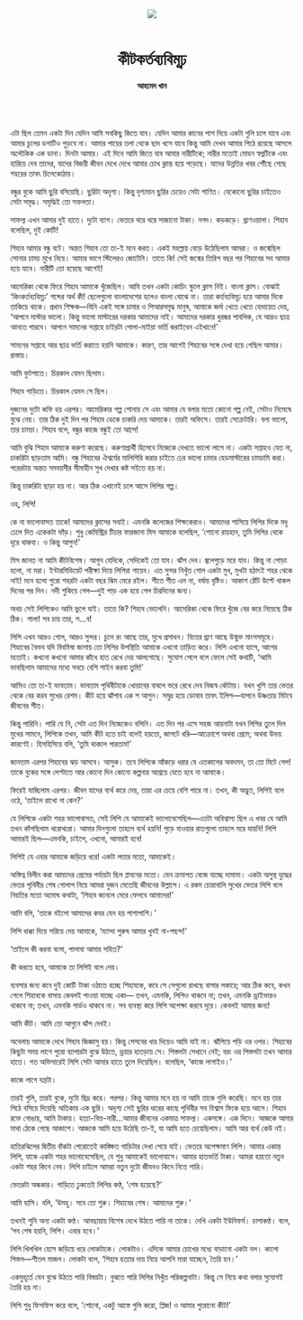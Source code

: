 <div align=center>
<img src=https://images.prothomalo.com/prothomalo-bangla%2F2022-02%2F09732f43-d908-46f9-bc35-dc21df717865%2Fkingkortobbobimud.jpg?rect=0%2C83%2C1200%2C630&w=1200&ar=40%3A21&auto=format%2Ccompress&ogImage=true&mode=crop&overlay=&overlay_position=bottom&overlay_width_pct=1 />
<br><br>
<h1>কীটকর্তব্যবিমূঢ়</h1> 
<h4>আহমেদ খান</h4>
<br><br>
</div>

এটা ছিল তেমন একটা দিন যেদিন আমি সবকিছু জিতে যাব। যেদিন আমার কানের পাশ দিয়ে একটা গুলি চলে যাবে এবং আমার চুলের ডগাটিও পুড়বে না। আমার পায়ের তলা থেকে ছাদ খসে যাবে কিন্তু আমি দেখব আমার পিঠে রয়েছে আসলে অলৌকিক এক ডানা। দিনটা আমার। এই দিনে আমি জিতে যাব আমার নারীটিকে; নারীর মতোই মোহন স্বপ্নটিকে এবং হারিয়ে দেব তাদের, যাদের বিজয়ী জীবন দেখে দেখে আমার চোখ ক্লান্ত হয়ে পড়েছে। যাদের উন্নতির খবর পৌঁছে গেছে শহরের তাবৎ চিলেকোঠায়।

বন্ধুর বুকে আমি ছুরি বসিয়েছি। ছুরিটা অদৃশ্য। কিন্তু দৃশ্যমান ছুরির চেয়েও সেটা শাণিত। যেকোনো ছুরির চাইতেও সেটা সমৃদ্ধ। সমৃদ্ধিই তো সফলতা।

সাফল্য এখন আমার দুই হাতে। দুটো ব্যাগ। ভেতরে থরে থরে সাজানো টাকা। নগদ। কড়কড়ে। ঘ্রাণওয়ালা। শিহাব বলেছিল, দুই কোটি!

শিহাব আমার বন্ধু বটে। অন্তত শিহাব তো তা-ই মনে করত। একই মহল্লায় বেড়ে উঠেছিলাম আমরা। ও জন্মেছিল সোনার চামচ মুখে নিয়ে। আমার ভাগে স্টিলেরও জোটেনি। তাতে কি! সেই জন্মের তিরিশ বছর পর শিহাবের সব আমার হয়ে যাবে। নারীটি তো হয়েছে আগেই!

আমেরিকা থেকে ফিরে শিহাব আমাকে খুঁজেছিল। আমি তখন একটা কোচিং স্কুলে ক্লাস নিই। বাংলা ক্লাস। বোঝাই ‘কিংকর্তব্যবিমূঢ়’ শব্দের অর্থ কী! ছেলেগুলো বাংলাদেশের হলেও বাংলা বোঝে না। তারা কর্তব্যবিমূঢ় হয়ে আমার দিকে তাকিয়ে থাকে। প্রধান শিক্ষক—যিনি একই সঙ্গে চামার ও পিআরসমৃদ্ধ মানুষ, আমাকে জর্দা খেতে খেতে হেদায়েত দেয়, ‘আপনে মাস্টার ভালো। কিন্তু ভালো মাস্টারের দরকার আমাদের নাই। আমাদের দরকার ধুরন্ধর পাবলিক, যে আরও ছাত্র আনতে পারবে। আপনে সামনের সপ্তাহে চাইরটা পোলা-মাইয়া ভর্তি করাইবেন এইখানে!’

সামনের সপ্তাহে আর ছাত্র ভর্তি করাতে হয়নি আমাকে। কারণ, তার আগেই শিহাবের সঙ্গে দেখা হয়ে গেছিল আমার। রাস্তায়।

আমি ফুটপাতে। চিরকাল যেমন ছিলাম।

শিহাব গাড়িতে। চিরকাল যেমন সে ছিল।

দুজনের দুটো কফি হয় এরপর। আমেরিকার গল্প শোনায় সে এবং আমার যে বলার মতো কোনো গল্প নেই, সেটাও নিমেষে বুঝে নেয়। তার ঠিক দুই দিন পর শিহাব ডেকে চাকরি দেয় আমাকে। তারই অফিসে। তারই সেক্রেটারি। বলা ভালো, তার চামচা। শিহাব বলে, বন্ধুর কাজে বন্ধুই তো আসে!

আমি বুঝি শিহাব আমাকে করুণা করেছে। করুণাপ্রার্থী হিসেবে নিজেকে দেখতে ভালো লাগে না। একটা সপ্তাহও যেত না, চাকরিটা ছাড়তাম আমি। বন্ধু শিহাবের ঐশ্বর্যের মালিগিরি করার চাইতে ঢের ভালো চামার হেডমাস্টারের চামচামি করা। পরেরটায় অন্তত সমবয়সীর সীমাহীন সুখ দেখার কষ্ট সইতে হয় না।

কিন্তু চাকরিটা ছাড়া হয় না। আর ঠিক এখানেই চলে আসে লিপির গল্প।

ওহ্, লিপি!

কে না ভালোবাসত তাকে! আমাদের ক্লাসের সবাই। এমনকি কলেজের শিক্ষকেরাও। আমাদের শাসিয়ে লিপির দিকে মধু ঢেলে দিত একেকটা ভাঁড়। শুধু কেমিস্ট্রির টিচার ফারজানা মিস আমাকে বলেছিল, ‘শোনো রায়হান, তুমি লিপির থেকে দূরে থাকবা। ও কিন্তু আগুন!’

মিস জানত না আমি কীটবিশেষ। আগুন যেদিকে, সেদিকেই তো যাব। ঝাঁপ দেব। জ্বলেপুড়ে মরে যাব। কিন্তু না পোড়া হলো, না মরা। ইন্টারমিডিয়েট পরীক্ষা দিয়ে লিপিরা গায়েব। এত সুন্দর নিখুঁত গোল একটা মুখ, মুখটা হঠাৎই শহর থেকে নাই! মনে হলো পুরো শহরটা একটা বছর ঝিম মেরে রইল। শীতে শীত এল না, বর্ষায় বৃষ্টিও। আকাশ ঠোঁট উল্টে থাকল দিনের পর দিন। নদী শুকিয়ে গেল—দুই পাড় এক হয়ে গেল চিরদিনের জন্য।

অথচ সেই লিপিকেও আমি ভুলে যাই। তাতে কি? শিহাব ভোলেনি। আমেরিকা থেকে ফিরে খুঁজে বের করে নিয়েছে ঠিক ঠিক। শালা! সব চায় তার, স...ব!

লিপি এখন আরও গোল, আরও সুন্দর। চুলে রং আছে তার, মুখে প্রসাধন। বিত্তের ঘ্রাণ আছে উন্মুক্ত মাংসসমূহে। শিহাবের বৈভব যদি বিবমিষা জাগায় তো লিপির উপস্থিতি আমাকে এখনো তাড়িত করে। লিপি এখনো হাসে, আগের মতোই। কখনো কখনো আমার কাঁধে হাত রেখে দেয় আলগোছে। সুযোগ পেলে বলে ফেলে সেই কথাটি, ‘আমি ভাবছিলাম আমাদের মধ্যে সবচে বেশি শাইন করবা তুমি!’

আমিও তো তা-ই ভাবতাম। ভাবতাম পৃথিবীটাকে খোয়াবের বাবলে ভরে রেখে দেব নিজস্ব কৌটায়। যখন খুশি তার ভেতর থেকে বের করব সুখের রেশম। কীট হয়ে ঝাঁপাব এক শ আগুন। সমুদ্র হয়ে ডোবাব তাবৎ ইলিশ—যাপনে উষ্ণতায় মিটবে জীবনের শীত।

কিন্তু পারিনি। পারি যে নি, সেটা এত দিন নিজেকেও বলিনি। এত দিন পর এসে সহজ আয়নাটা যখন লিপির তুলে দিল মুখের সামনে, লিপিকে তখন, আমি কীট হতে চাই বলেই হয়তো, জাপটে ধরি—আক্রোশে অথবা প্রেমে; অথবা উভয় কারণেই। হিসহিসিয়ে বলি, ‘তুমি থাকলে পারতাম!’

জানতাম এরপর শিহাবের ঝড় আসবে। আসুক। তবে লিপিকে আঁকড়ে ধরার যে এতকালের অবদমন, তা তো মিটে গেল! তাকে বুকের সঙ্গে লেপ্টাতে আর কোনো দিন কোনো কল্পনার আশ্রয়ে যেতে হবে না আমাকে।

ফিরেই যাচ্ছিলাম এরপর। জীবন যাদের ব্যর্থ করে দেয়, তারা এর চেয়ে বেশি পারে না। তখন, কী অদ্ভুত, লিপিই বলে ওঠে, ‘তাইলে রাখো না কেন?’

যে লিপিকে একটা শহর ভালোবাসত, সেই লিপি যে আমাকেই ভালোবেসেছিল—এতটা অবিশ্বাস্য ছিল এ খবর যে আমি তখন কাঁপছিলাম থরোথরো। আমার দিনগুলো তাহলে ব্যর্থ হয়নি! পুড়ে যাওয়ার রাতগুলো তাহলে মরে যায়নি! লিপি আমারই ছিল—এমনকি, চাইলে, এখনো, আমারই হবে!

লিপিই যে এবার আমাকে জড়িয়ে ধরে! একটা লতার মতো, আমাকেই।

অস্তিত্ব বিলীন করা আমাদের প্রেমের পর্যায়টা ছিল প্লাবনের মতো। যেন ক্রমাগত বেজে যাচ্ছে দামামা। একটা অসুস্থ যুদ্ধের ভেতর পৃথিবীর শেষ গোলাপ নিয়ে আমরা দুজন মেতেছি জীবনের উল্লাসে। এ রকম চোরাবালি সুখের ভেতর লিপি বলে নিয়তির মতো অমোঘ কথাটা, ‘শিহাব জানলে মেরে ফেলবে আমাদের!’

আমি বলি, ‘তাকে বইলো আমাদের কবর যেন হয় পাশাপাশি।’

লিপি ধাক্কা দিয়ে সরিয়ে দেয় আমাকে, ‘ম্যান্দা পুরুষ আমার খুবই না-পছন্দ!’

‘তাইলে কী করবা বলো, পালাবা আমার সহিত?’

কী করতে হবে, আমাকে তা লিপিই বলে দেয়।

ব্যবসার জন্য কবে দুই কোটি টাকা ওঠাতে হচ্ছে শিহাবকে, কবে সে সেগুলো রাখছে বাসার লকারে; আর ঠিক কবে, কখন গেলে শিহাবকে বাসায় কেবলই পাওয়া যাচ্ছে একা— তখন, এমনকি, লিপিও থাকবে না; তখন, এমনকি ড্রাইভারও থাকবে না; তখন, এমনকি গার্ডও থাকবে না। সব ব্যবস্থা করে লিপি অপেক্ষা করবে দূরে। কেবলই আমার জন্য!

আমি কীট। আমি তো আগুনে ঝাঁপ দেবই।

অবেলায় আমাকে দেখে শিহাব জিজ্ঞাসু হয়। কিন্তু সেসবের ধার দিয়েও আমি যাই না। ঝাঁপিয়ে পড়ি ওর ওপর। শিহাবের কিছুটা সময় লাগে পুরো ব্যাপারটা বুঝে উঠতে, ড্রয়ার হাতড়ায় সে। পিস্তলটা সেখানে নেই; বরং ওর পিস্তলটা তখন আমার হাতে। গত অভিসারেই লিপি সেটা আমার হাতে তুলে দিয়েছিল। বলেছিল, ‘কাজে লাগাইও।’

কাজে লাগে যন্ত্রটা।

তারই গুলি, তারই বুকে, দুটো ছিদ্র করে। পরপর। কিন্তু আমার মনে হয় না আমি তাকে গুলি করেছি। মনে হয় তার পিঠে বসিয়ে দিয়েছি অতিকায় এক ছুরি। অদৃশ্য সেই ছুরির ধারের কাছে পৃথিবীর সব বিশ্বাস ফিকে হয়ে আসে। শিহাব রক্তে গোঙায়, আমি টাকায়। হত্যা-বিত্ত-নারী...আমার জীবনের একমাত্র সাফল্য। একসঙ্গে। এক দিনে। আজকে আমার মাথা ঠেকে গেছে আকাশে। আজকে আমি হয়ে উঠেছি তা-ই, যা আমি হতে চেয়েছিলাম। আমি আর ব্যর্থ কেউ নই।

হাতিরঝিলের দ্বিতীয় বাঁকটা পেরোতেই কাঙ্ক্ষিত গাড়িটার দেখা পেয়ে যাই। ভেতরে অপেক্ষমাণ লিপি। আমার একান্ত লিপি, যাকে একটা শহর ভালোবেসেছিল, যে শুধু আমাকেই ভালোবাসে। আমার হাতভর্তি টাকা। আমরা হয়তো নতুন একটা শহর কিনে নেব। লিপি চাইলে আমরা নতুন দুটো জীবনও কিনে নিতে পারি।

ভেতরটা অন্ধকার। গাড়িতে ঢুকতেই লিপির কণ্ঠ, ‘শেষ হয়েছে?’

আমি হাসি। বলি, ‘উমহু। সবে তো শুরু। শিহাবের শেষ। আমাদের শুরু।’

তখনই শুনি অন্য একটা কণ্ঠ। আবছায়ায় বিশেষ দেখে উঠতে পারি না তাকে। দেখি একটা ইউনিফর্ম। চাপাকণ্ঠ। বলে, ‘সব শেষ হয়নি, লিপি। এবার হবে।’

লিপি খিলখিল হেসে জড়িয়ে ধরে লোকটাকে। লোকটাও। এদিকে আমার চোখের মধ্যে বাড়ানো একটা নল। কালো পিস্তল—শীতল মাজল। লোকটা বলে, ‘শিহাব হত্যার দায় নিয়ে আপনি মারা যাচ্ছেন, তৈরি হন।’

একমুহূর্তে যেন বুঝে উঠতে পারি বিষয়টা। বুঝতে পারি লিপির নিখুঁত পরিকল্পনাটা। কিন্তু সে নিয়ে কথা বলার সুযোগই তৈরি হয় না।

লিপি শুধু ফিসফিস করে বলে, ‘শোনো, একটু আস্তে গুলি করো, প্লিজ! ও আমার পুরোনো কীট!’
